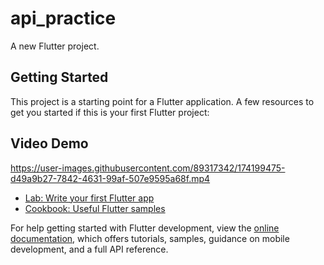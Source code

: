# api_practice
A new Flutter project.

## Getting Started

This project is a starting point for a Flutter application.
A few resources to get you started if this is your first Flutter project:

## Video Demo

https://user-images.githubusercontent.com/89317342/174199475-d49a9b27-7842-4631-99af-507e9595a68f.mp4

- [Lab: Write your first Flutter app](https://docs.flutter.dev/get-started/codelab)
- [Cookbook: Useful Flutter samples](https://docs.flutter.dev/cookbook)

For help getting started with Flutter development, view the
[online documentation](https://docs.flutter.dev/), which offers tutorials,
samples, guidance on mobile development, and a full API reference.
